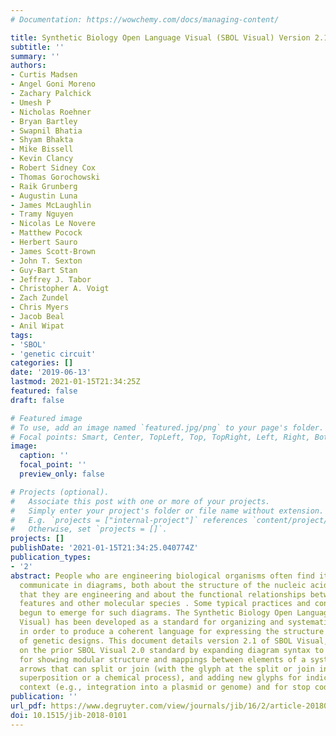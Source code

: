 ```yaml
---
# Documentation: https://wowchemy.com/docs/managing-content/

title: Synthetic Biology Open Language Visual (SBOL Visual) Version 2.1
subtitle: ''
summary: ''
authors:
- Curtis Madsen
- Angel Goni Moreno
- Zachary Palchick
- Umesh P
- Nicholas Roehner
- Bryan Bartley
- Swapnil Bhatia
- Shyam Bhakta
- Mike Bissell
- Kevin Clancy
- Robert Sidney Cox
- Thomas Gorochowski
- Raik Grunberg
- Augustin Luna
- James McLaughlin
- Tramy Nguyen
- Nicolas Le Novere
- Matthew Pocock
- Herbert Sauro
- James Scott-Brown
- John T. Sexton
- Guy-Bart Stan
- Jeffrey J. Tabor
- Christopher A. Voigt
- Zach Zundel
- Chris Myers
- Jacob Beal
- Anil Wipat
tags:
- 'SBOL'
- 'genetic circuit'
categories: []
date: '2019-06-13'
lastmod: 2021-01-15T21:34:25Z
featured: false
draft: false

# Featured image
# To use, add an image named `featured.jpg/png` to your page's folder.
# Focal points: Smart, Center, TopLeft, Top, TopRight, Left, Right, BottomLeft, Bottom, BottomRight.
image:
  caption: ''
  focal_point: ''
  preview_only: false

# Projects (optional).
#   Associate this post with one or more of your projects.
#   Simply enter your project's folder or file name without extension.
#   E.g. `projects = ["internal-project"]` references `content/project/deep-learning/index.md`.
#   Otherwise, set `projects = []`.
projects: []
publishDate: '2021-01-15T21:34:25.040774Z'
publication_types:
- '2'
abstract: People who are engineering biological organisms often find it useful to
  communicate in diagrams, both about the structure of the nucleic acid sequences
  that they are engineering and about the functional relationships between sequence
  features and other molecular species . Some typical practices and conventions have
  begun to emerge for such diagrams. The Synthetic Biology Open Language Visual (SBOL
  Visual) has been developed as a standard for organizing and systematizing such conventions
  in order to produce a coherent language for expressing the structure and function
  of genetic designs. This document details version 2.1 of SBOL Visual, which builds
  on the prior SBOL Visual 2.0 standard by expanding diagram syntax to include methods
  for showing modular structure and mappings between elements of a system, interactions
  arrows that can split or join (with the glyph at the split or join indicating either
  superposition or a chemical process), and adding new glyphs for indicating genomic
  context (e.g., integration into a plasmid or genome) and for stop codons.
publication: ''
url_pdf: https://www.degruyter.com/view/journals/jib/16/2/article-20180101.xml
doi: 10.1515/jib-2018-0101
---
```

